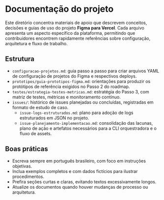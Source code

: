 # Documentação do projeto

Este diretório concentra materiais de apoio que descrevem conceitos, decisões e guias de uso do projeto **Figma para Vercel**. Cada arquivo apresenta um aspecto específico da plataforma, permitindo que contribuidores encontrem rapidamente referências sobre configuração, arquitetura e fluxo de trabalho.

## Estrutura
- `configuracao-projetos.md`: guia passo a passo para criar arquivos YAML de configuração de projetos do Figma e respectivos deploys.
- `prototipos/guia-prototipos-figma.md`: orientações para produzir os protótipos de referência exigidos no Passo 2 do roadmap.
- `testes/estrategia-testes-metricas.md`: estratégia do Passo 3, com matriz de testes, métricas e monitoramento contínuo.
- `issues/`: histórico de issues planejadas ou concluídas, registradas em formato de estudo de caso.
  - `issue-logs-estruturados.md`: plano para adoção de logs estruturados em JSON no projeto.
  - `issue-planejamento-implementacao.md`: consolidação das lacunas, plano de ação e artefatos necessários para a CLI orquestradora e o fluxo de assets.

## Boas práticas
- Escreva sempre em português brasileiro, com foco em instruções objetivas.
- Inclua exemplos completos e com dados fictícios para ilustrar procedimentos.
- Prefira seções curtas e claras, evitando textos excessivamente longos.
- Atualize os documentos quando houver mudanças de processo ou arquitetura.
